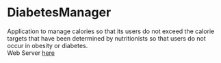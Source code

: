# DiabetesManager
Application to manage calories so that its users do not exceed the calorie targets that have been determined by nutritionists so that users do not occur in obesity or diabetes.</br>
Web Server [here](http://github.com/aryarezza/DiabetesManager/tree/master/web-server)
